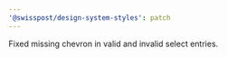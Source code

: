 ```yaml
---
'@swisspost/design-system-styles': patch
---
```


Fixed missing chevron in valid and invalid select entries.
